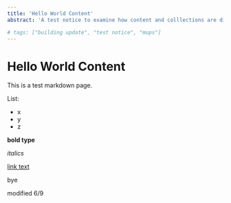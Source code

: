 ```yaml
---
title: 'Hello World Content'
abstract: 'A test notice to examine how content and colllections are displayed'

# tags: ["building update", "test notice", "mups"]
---
```


# Hello World Content
This is a test markdown page.

List:
 - x
 - y
 - z

 **bold type**

 _italics_

 [link text](www.google.com)

 bye

 modified 6/9